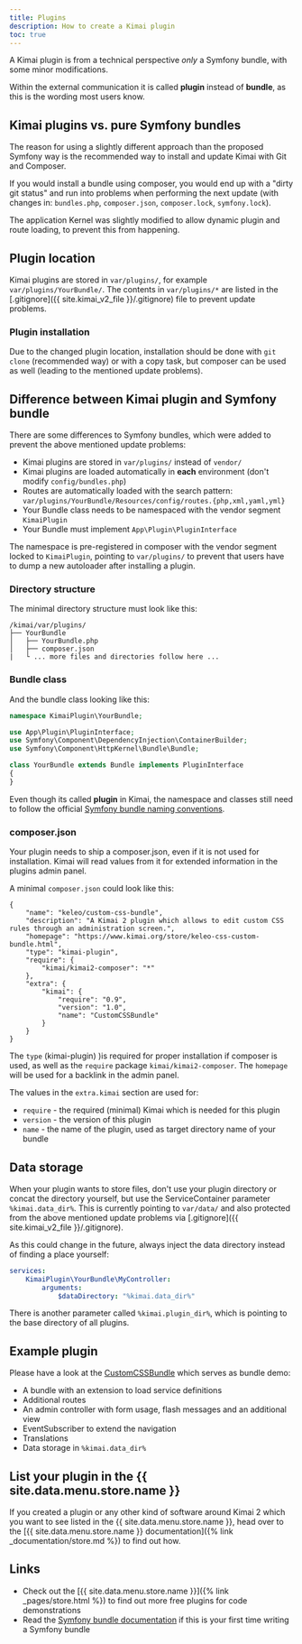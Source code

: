```yaml
---
title: Plugins
description: How to create a Kimai plugin 
toc: true
---
```


A Kimai plugin is from a technical perspective _only_ a Symfony bundle, with some minor modifications.

Within the external communication it is called **plugin** instead of **bundle**, as this is the wording most users know. 

## Kimai plugins vs. pure Symfony bundles

The reason for using a slightly different approach than the proposed Symfony way is the recommended way 
to install and update Kimai with Git and Composer.

If you would install a bundle using composer, you would end up with a "dirty git status" and run 
into problems when performing the next update (with changes in: `bundles.php`, `composer.json`, `composer.lock`, `symfony.lock`).

The application Kernel was slightly modified to allow dynamic plugin and route loading, to prevent this from happening.

## Plugin location

Kimai plugins are stored in `var/plugins/`, for example `var/plugins/YourBundle/`.
The contents in `var/plugins/*` are listed in the [.gitignore]({{ site.kimai_v2_file }}/.gitignore) file to prevent update problems.

### Plugin installation

Due to the changed plugin location, installation should be done with `git clone` (recommended way) or with a copy task, 
but composer can be used as well (leading to the mentioned update problems).

## Difference between Kimai plugin and Symfony bundle

There are some differences to Symfony bundles, which were added to prevent the above mentioned update problems:

- Kimai plugins are stored in `var/plugins/` instead of `vendor/`
- Kimai plugins are loaded automatically in **each** environment (don't modify `config/bundles.php`)
- Routes are automatically loaded with the search pattern:  
`var/plugins/YourBundle/Resources/config/routes.{php,xml,yaml,yml}`
- Your Bundle class needs to be namespaced with the vendor segment `KimaiPlugin`
- Your Bundle must implement `App\Plugin\PluginInterface` 

The namespace is pre-registered in composer with the vendor segment locked to `KimaiPlugin`, 
pointing to `var/plugins/` to prevent that users have to dump a new autoloader after installing a plugin. 

### Directory structure

The minimal directory structure must look like this:

```
/kimai/var/plugins/
├── YourBundle
│   ├── YourBundle.php
│   ├── composer.json
|   └ ... more files and directories follow here ... 
```

### Bundle class 

And the bundle class looking like this:

```php
namespace KimaiPlugin\YourBundle;

use App\Plugin\PluginInterface;
use Symfony\Component\DependencyInjection\ContainerBuilder;
use Symfony\Component\HttpKernel\Bundle\Bundle;

class YourBundle extends Bundle implements PluginInterface
{
}
```

Even though its called **plugin** in Kimai, the namespace and classes still need to follow the official 
[Symfony bundle naming conventions](https://symfony.com/doc/current/bundles/best_practices.html#bundles-naming-conventions). 

### composer.json

Your plugin needs to ship a composer.json, even if it is not used for installation.
Kimai will read values from it for extended information in the plugins admin panel.

A minimal `composer.json` could look like this:

```
{
    "name": "keleo/custom-css-bundle",
    "description": "A Kimai 2 plugin which allows to edit custom CSS rules through an administration screen.",
    "homepage": "https://www.kimai.org/store/keleo-css-custom-bundle.html",
    "type": "kimai-plugin",
    "require": {
        "kimai/kimai2-composer": "*"
    },
    "extra": {
        "kimai": {
            "require": "0.9",
            "version": "1.0",
            "name": "CustomCSSBundle"
        }
    }
}
```

The `type` (kimai-plugin) )is required for proper installation if composer is used, as well as the `require` package `kimai/kimai2-composer`.
The `homepage` will be used for a backlink in the admin panel. 

The values in the `extra.kimai` section are used for:

- `require` - the required (minimal) Kimai which is needed for this plugin  
- `version` - the version of this plugin
- `name` - the name of the plugin, used as target directory name of your bundle

## Data storage

When your plugin wants to store files, don't use your plugin directory or concat the directory yourself, but 
use the ServiceContainer parameter `%kimai.data_dir%`. This is currently pointing to `var/data/` and also protected 
from the above mentioned update problems via [.gitignore]({{ site.kimai_v2_file }}/.gitignore). 

As this could change in the future, always inject the data directory instead of finding a place yourself:   

```yaml
services:
    KimaiPlugin\YourBundle\MyController:
        arguments:
            $dataDirectory: "%kimai.data_dir%"
```

There is another parameter called `%kimai.plugin_dir%`, which is pointing to the base directory of all plugins.

## Example plugin

Please have a look at the [CustomCSSBundle](https://github.com/keleo/CustomCSSBundle) which serves as bundle demo:
- A bundle with an extension to load service definitions
- Additional routes
- An admin controller with form usage, flash messages and an additional view
- EventSubscriber to extend the navigation
- Translations
- Data storage in `%kimai.data_dir%`

## List your plugin in the {{ site.data.menu.store.name }}

If you created a plugin or any other kind of software around Kimai 2 which you want to see listed in the {{ site.data.menu.store.name }}, head over 
to the [{{ site.data.menu.store.name }} documentation]({% link _documentation/store.md %}) to find out how.

## Links

- Check out the [{{ site.data.menu.store.name }}]({% link _pages/store.html %}) to find out more free plugins for code demonstrations
- Read the [Symfony bundle documentation](https://symfony.com/doc/current/bundles.html) if this is your first time writing a Symfony bundle
 